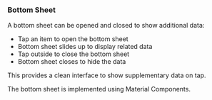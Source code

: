 <h3>Bottom Sheet</h3>

<p>A bottom sheet can be opened and closed to show additional data:</p>

<ul>
  <li>Tap an item to open the bottom sheet</li>
  <li>Bottom sheet slides up to display related data</li>
  <li>Tap outside to close the bottom sheet</li>
  <li>Bottom sheet closes to hide the data</li>  
</ul>

<p>This provides a clean interface to show supplementary data on tap.</p>

<p>The bottom sheet is implemented using Material Components.</p>
